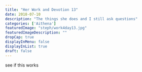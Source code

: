 ```yaml
---
title: "Her Work and Devotion 13"
date: 2018-07-10
description: "The things she does and I still ask questions"
categories: ['Aithena']
featuredImage: "steph/work4day13.jpg"
featuredImageDescription: ""
dropCap: true
displayInMenu: false
displayInList: true
draft: false
---
```


see if this works